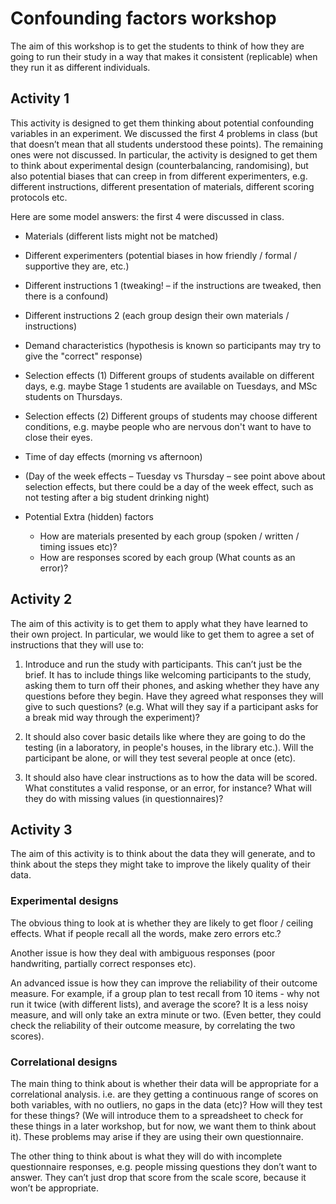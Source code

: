 # Confounding factors workshop

The aim of this workshop is to get the students to think of how they are going to run their study in a way that makes it consistent (replicable) when they run it as different individuals.

## Activity 1

This activity is designed to get them thinking about potential confounding variables in an experiment. We discussed the first 4 problems in class (but that doesn’t mean that all students understood these points). The remaining ones were not discussed.
In particular, the activity is designed to get them to think about experimental design (counterbalancing, randomising), but also potential biases that can creep in from different experimenters, e.g. different instructions, different presentation of materials, different scoring protocols etc.

Here are some model answers: the first 4 were discussed in class.

- Materials (different lists might not be matched)
- Different experimenters (potential biases in how friendly / formal / supportive they are, etc.)
- Different instructions 1 (tweaking! – if the instructions are tweaked, then there is a confound)
- Different instructions 2 (each group design their own materials / instructions)
- Demand characteristics (hypothesis is known so participants may try to give the "correct" response)
- Selection effects (1) Different groups of students available on different days, e.g. maybe Stage 1 students are available on Tuesdays, and MSc students on Thursdays.
- Selection effects (2) Different groups of students may choose different conditions, e.g. maybe people who are nervous don't want to have to close their eyes.
- Time of day effects (morning vs afternoon)
- (Day of the week effects – Tuesday vs Thursday – see point above about selection effects, but there could be a day of the week effect, such as not testing after a big student drinking night)

- Potential Extra (hidden) factors
  - How are materials presented by each group (spoken / written / timing issues etc)?
  - How are responses scored by each group (What counts as an error)?

## Activity 2

The aim of this activity is to get them to apply what they have learned to their own project. In particular, we would like to get them to agree a set of instructions that they will use to:

1. Introduce and run the study with participants. This can’t just be the brief. It has to include things like welcoming participants to the study, asking them to turn off their phones, and asking whether they have any questions before they begin. Have they agreed what responses they will give to such questions? (e.g. What will they say if a participant asks for a break mid way through the experiment)?

1. It should also cover basic details like where they are going to do the testing (in a laboratory, in people's houses, in the library etc.). Will the participant be alone, or will they test several people at once (etc).

1. It should also have clear instructions as to how the data will be scored. What constitutes a valid response, or an error, for instance? What will they do with missing values (in questionnaires)?

## Activity 3

The aim of this activity is to think about the data they will generate, and to think about the steps they might take to improve the likely quality of their data.

### Experimental designs

The obvious thing to look at is whether they are likely to get floor / ceiling effects. What if people recall all the words, make zero errors etc.?

Another issue is how they deal with ambiguous responses (poor handwriting, partially correct responses etc).

An advanced issue is how they can improve the reliability of their outcome measure. For example, if a group plan to test recall from 10 items - why not run it twice (with different lists), and average the score? It is a less noisy measure, and will only take an extra minute or two. (Even better, they could check the reliability of their outcome measure, by correlating the two scores).

### Correlational designs

The main thing to think about is whether their data will be appropriate for a correlational analysis. i.e. are they getting a continuous range of scores on both variables, with no outliers, no gaps in the data (etc)? How will they test for these things? (We will introduce them to a spreadsheet to check for these things in a later workshop, but for now, we want them to think about it). These problems may arise if they are using their own questionnaire.

The other thing to think about is what they will do with incomplete questionnaire responses, e.g. people missing questions they don’t want to answer. They can’t just drop that score from the scale score, because it won’t be appropriate.
